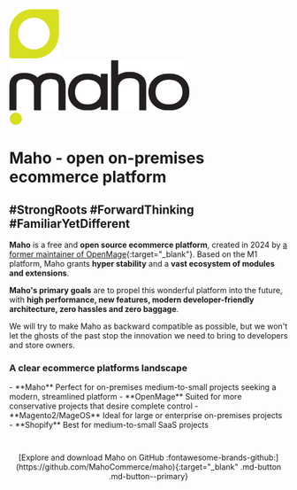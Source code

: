 <div class="logo">
    <div class="lp">
        <div class="lp1"><img alt="" src="assets/maho-symbol.svg" width="90" height="89"></div>
        <div class="lp2"><img alt="" src="assets/maho-logo-only-name.svg" width="326" height="91"></div>
        <div class="lp3"><img alt="" src="assets/maho-logo-dot.svg" width="24" height="24"></div>
    </div>
</div>

<h1 id="homeh1"><span>Maho - </span>open on-premises ecommerce platform</h1>
<h2 id="homeh2">#StrongRoots #ForwardThinking #FamiliarYetDifferent</h2>

**Maho** is a free and **open source ecommerce platform**, created in 2024 by
[a former maintainer of OpenMage](https://fabrizioballiano.com){:target="_blank"}.
Based on the M1 platform, Maho grants **hyper stability** and a **vast ecosystem of 
modules and extensions**.

**Maho's primary goals** are to propel this wonderful platform into the future, with **high performance,
new features, modern developer-friendly architecture, zero hassles and zero baggage**.

We will try to make Maho as backward compatible as possible, but we won't let the ghosts of the
past stop the innovation we need to bring to developers and store owners.

### A clear ecommerce platforms landscape

<div class="grid cards" markdown>
- **Maho**  
  Perfect for on-premises medium-to-small projects seeking a modern, streamlined platform
- **OpenMage**  
  Suited for more conservative projects that desire complete control
- **Magento2/MageOS**  
  Ideal for large or enterprise on-premises projects
- **Shopify**  
  Best for medium-to-small SaaS projects
</div>

<p markdown style="text-align: center;margin-top: 3em">
[Explore and download Maho on GitHub :fontawesome-brands-github:](https://github.com/MahoCommerce/maho){:target="_blank" .md-button .md-button--primary}
</p>